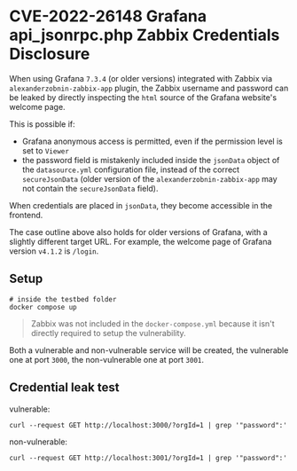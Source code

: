 # CVE-2022-26148 Grafana api_jsonrpc.php Zabbix Credentials Disclosure

When using Grafana `7.3.4` (or older versions) integrated with Zabbix via
`alexanderzobnin-zabbix-app` plugin, the Zabbix username and password can be
leaked by directly inspecting the `html` source of the Grafana website's welcome page.

This is possible if:

- Grafana anonymous access is permitted, even if the permission level is set to `Viewer`
- the password field is mistakenly included inside the `jsonData` object of the
  `datasource.yml` configuration file, instead of the correct `secureJsonData`
  (older version of the `alexanderzobnin-zabbix-app` may not contain the `secureJsonData` field).

When credentials are placed in `jsonData`, they become accessible in the frontend.

The case outline above also holds for older versions of Grafana, with a slightly different
target URL. For example, the welcome page of Grafana version `v4.1.2` is `/login`.

## Setup

```shell
# inside the testbed folder
docker compose up
```

> Zabbix was not included in the `docker-compose.yml` because it isn't directly required to setup the vulnerability.

Both a vulnerable and non-vulnerable service will be created,
the vulnerable one at port `3000`, the non-vulnerable one at port `3001`.

## Credential leak test

vulnerable:

```shell
curl --request GET http://localhost:3000/?orgId=1 | grep '"password":'
```

non-vulnerable:

```shell
curl --request GET http://localhost:3001/?orgId=1 | grep '"password":'
```

